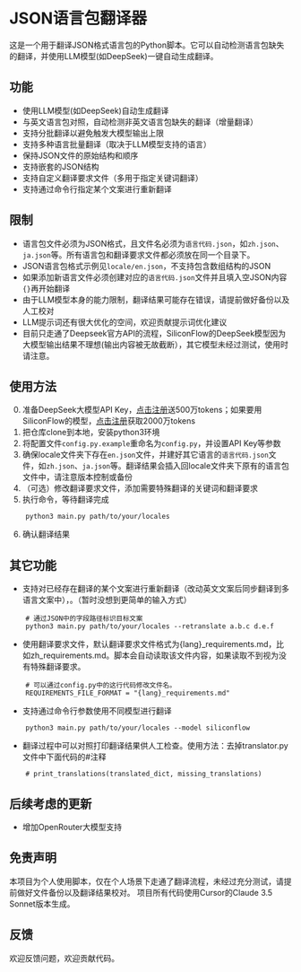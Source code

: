 # JSON语言包翻译器

这是一个用于翻译JSON格式语言包的Python脚本。它可以自动检测语言包缺失的翻译，并使用LLM模型(如DeepSeek)一键自动生成翻译。

## 功能

- 使用LLM模型(如DeepSeek)自动生成翻译
- 与英文语言包对照，自动检测非英文语言包缺失的翻译（增量翻译）
- 支持分批翻译以避免触发大模型输出上限
- 支持多种语言批量翻译（取决于LLM模型支持的语言）
- 保持JSON文件的原始结构和顺序
- 支持嵌套的JSON结构
- 支持自定义翻译要求文件（多用于指定关键词翻译）
- 支持通过命令行指定某个文案进行重新翻译

## 限制

- 语言包文件必须为JSON格式，且文件名必须为`语言代码.json`，如`zh.json`、`ja.json`等。所有语言包和翻译要求文件都必须放在同一个目录下。
- JSON语言包格式示例见`locale/en.json`，不支持包含数组结构的JSON
- 如果添加新语言文件必须创建对应的`语言代码.json`文件并且填入空JSON内容`{}`再开始翻译
- 由于LLM模型本身的能力限制，翻译结果可能存在错误，请提前做好备份以及人工校对
- LLM提示词还有很大优化的空间，欢迎贡献提示词优化建议
- 目前只走通了Deepseek官方API的流程，SiliconFlow的DeepSeek模型因为大模型输出结果不理想(输出内容被无故截断），其它模型未经过测试，使用时请注意。

## 使用方法

0. 准备DeepSeek大模型API Key，[点击注册](https://deepseek.com/)送500万tokens；如果要用SiliconFlow的模型，[点击注册](https://cloud.siliconflow.cn/i/cVmjfg55)获取2000万tokens
1. 把仓库clone到本地，安装python3环境
2. 将配置文件`config.py.example`重命名为`config.py`，并设置API Key等参数
3. 确保locale文件夹下存在`en.json`文件，并建好其它语言的`语言代码.json`文件，如`zh.json`、`ja.json`等。翻译结果会插入回locale文件夹下原有的语言包文件中，请注意版本控制或备份
4. （可选）修改翻译要求文件，添加需要特殊翻译的关键词和翻译要求
5. 执行命令，等待翻译完成

```
    python3 main.py path/to/your/locales
```

6. 确认翻译结果

## 其它功能

- 支持对已经存在翻译的某个文案进行重新翻译（改动英文文案后同步翻译到多语言文案中），。（暂时没想到更简单的输入方式）

```
    # 通过JSON中的字段路径标识目标文案
    python3 main.py path/to/your/locales --retranslate a.b.c d.e.f
```

- 使用翻译要求文件，默认翻译要求文件格式为{lang}_requirements.md，比如zh_requirements.md。脚本会自动读取该文件内容，如果读取不到视为没有特殊翻译要求。
```
    # 可以通过config.py中的这行代码修改文件名。
    REQUIREMENTS_FILE_FORMAT = "{lang}_requirements.md"
```

- 支持通过命令行参数使用不同模型进行翻译

```
    python3 main.py path/to/your/locales --model siliconflow
```

- 翻译过程中可以对照打印翻译结果供人工检查。使用方法：去掉translator.py文件中下面代码的#注释

```
    # print_translations(translated_dict, missing_translations)
```

## 后续考虑的更新

- 增加OpenRouter大模型支持

## 免责声明

本项目为个人使用脚本，仅在个人场景下走通了翻译流程，未经过充分测试，请提前做好文件备份以及翻译结果校对。
项目所有代码使用Cursor的Claude 3.5 Sonnet版本生成。

## 反馈

欢迎反馈问题，欢迎贡献代码。
